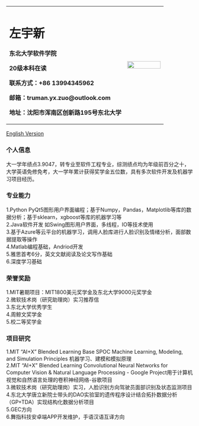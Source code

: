 <table border="0">
  <tr>
    <td width="75%">
      <h1>左宇新</h1>
      <p><b>东北大学软件学院</b></p>
      <p><b>20级本科在读</b></p>
      <p><b>联系方式：+86 13994345962</b></p>
      <p><b>邮箱：truman.yx.zuo@outlook.com</b></p>
      <p><b>地址：沈阳市浑南区创新路195号东北大学</b></p>
    </td>
    <td width="25%">
      <img src="https://z3.ax1x.com/2021/09/25/4szkNR.jpg" width="100%">      
    </td>
  </tr>
</table>

[English Version](https://github.com/truman-zyx/yx.zuo.io/edit/gh-pages/en.md)  

### 个人信息
大一学年绩点3.9047，转专业至软件工程专业，综测绩点均为年级前百分之十，大学英语免修免考，大一学年累计获得奖学金五位数，具有多次软件开发及机器学习项目经历。

### 专业能力
1.Python PyQt5图形用户界面编程；基于Numpy，Pandas，Matplotlib等库的数据分析；基于sklearn，xgboost等库的机器学习等  
2.Java软件开发 如Swing图形用户界面，多线程，IO等技术使用  
3.基于Azure等云平台的机器学习，调用人脸库进行人脸识别及情绪分析，面部数据提取等操作  
4.Matlab编程基础，Andriod开发  
5.雅思首考6分，英文文献阅读及论文写作基础  
6.深度学习基础

### 荣誉奖励
1.MIT暑期项目：MIT1800美元奖学金及东北大学9000元奖学金  
2.微软技术岗（研究助理岗）实习推荐信  
3.东北大学优秀学生  
4.周鲸文奖学金  
5.校二等奖学金
 
### 项目研究
1.MIT “AI+X” Blended Learning Base SPOC Machine Learning, Modeling, and Simulation Principles 机器学习、建模和模拟原理  
2.MIT “AI+X” Blended Learning Convolutional Neural Networks for Computer Vision & Natural Language Processing - Google Project用于计算机视觉和自然语言处理的卷积神经网络-谷歌项目  
3.微软技术岗（研究助理岗）实习，人脸识别方向驾驶员面部识别及状态监测项目  
4.东北大学唐立新院士带头的DAO实验室的遗传程序设计结合拓扑数据分析（GP+TDA）实现结构化数据分析项目  
5.GEC方向  
6.舞指科技安卓端APP开发维护，手语汉语互译方向  
